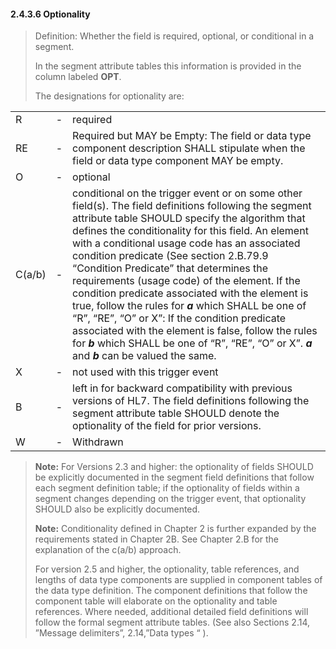 #### 2.4.3.6 Optionality

> Definition: Whether the field is required, optional, or conditional in a segment.
>
> In the segment attribute tables this information is provided in the column labeled **OPT**.
>
> The designations for optionality are:

|     |     |     |
| --- | --- | --- |
| R | - | required |
| RE | - | Required but MAY be Empty: The field or data type component description SHALL stipulate when the field or data type component MAY be empty. |
| O | - | optional |
| C(a/b) | - | conditional on the trigger event or on some other field(s). The field definitions following the segment attribute table SHOULD specify the algorithm that defines the conditionality for this field. An element with a conditional usage code has an associated condition predicate (See section 2.B.79.9 “Condition Predicate” that determines the requirements (usage code) of the element. If the condition predicate associated with the element is true, follow the rules for **_a_** which SHALL be one of “R”, “RE”, “O” or X”: If the condition predicate associated with the element is false, follow the rules for **_b_** which SHALL be one of “R”, “RE”, “O” or X”. **_a_** and **_b_** can be valued the same. |
| X | - | not used with this trigger event |
| B | - | left in for backward compatibility with previous versions of HL7. The field definitions following the segment attribute table SHOULD denote the optionality of the field for prior versions. |
| W | - | Withdrawn |

> **Note:** For Versions 2.3 and higher: the optionality of fields SHOULD be explicitly documented in the segment field definitions that follow each segment definition table; if the optionality of fields within a segment changes depending on the trigger event, that optionality SHOULD also be explicitly documented.
>
> **Note:** Conditionality defined in Chapter 2 is further expanded by the requirements stated in Chapter 2B. See Chapter 2.B for the explanation of the c(a/b) approach.
>
> For version 2.5 and higher, the optionality, table references, and lengths of data type components are supplied in component tables of the data type definition. The component definitions that follow the component table will elaborate on the optionality and table references. Where needed, additional detailed field definitions will follow the formal segment attribute tables. (See also Sections 2.14, ”Message delimiters”, 2.14,”Data types “ ).
